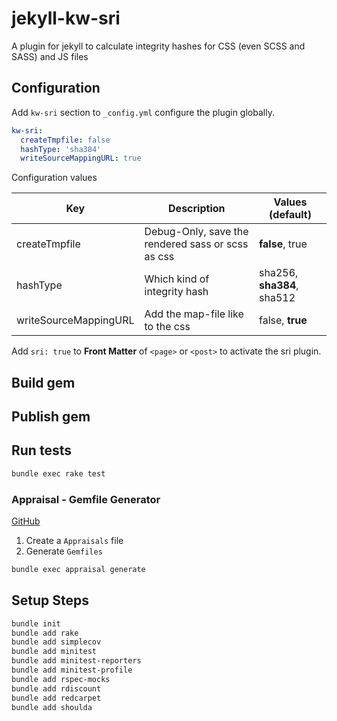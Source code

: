 # jekyll-kw-sri

A plugin for jekyll to calculate integrity hashes for CSS (even SCSS and SASS) and JS files

## Configuration

Add `kw-sri` section to `_config.yml` configure the plugin globally.

```yaml
kw-sri:
  createTmpfile: false
  hashType: 'sha384'
  writeSourceMappingURL: true
```

 Configuration values

| Key                   | Description                                       | Values (**default**)                     |
|-----------------------|---------------------------------------------------|----------------------------|
| createTmpfile         | Debug-Only, save the rendered sass or scss as css | **false**, true            |
| hashType              | Which kind of integrity hash                      | sha256, **sha384**, sha512 |
| writeSourceMappingURL | Add the map-file like to the css                  | false, **true**            |                  

Add `sri: true` to **Front Matter** of  `<page>` or `<post>` to activate the sri plugin.

## Build gem

## Publish gem

## Run tests

```sh
bundle exec rake test
```

### Appraisal - Gemfile Generator

[GitHub](https://github.com/thoughtbot/appraisal)

1. Create a `Appraisals` file
2. Generate `Gemfiles`

```sh
bundle exec appraisal generate
```

## Setup Steps

```sh
bundle init
bundle add rake
bundle add simplecov
bundle add minitest
bundle add minitest-reporters
bundle add minitest-profile
bundle add rspec-mocks
bundle add rdiscount
bundle add redcarpet
bundle add shoulda
```